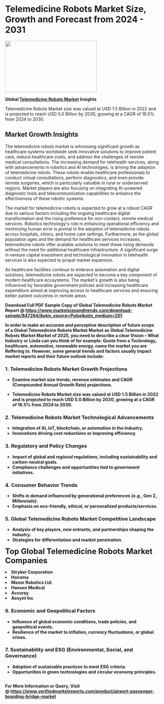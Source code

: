 <H1>Telemedicine Robots Market Size, Growth and Forecast from 2024 - 2031</H1><img class="aligncenter size-medium wp-image-584254" src="https://thirdeyenews.in/wp-content/uploads/2024/09/Global-Market-Research-300x168.jpeg" alt="" width="300" height="168" /><p><strong>Global&nbsp;<a href="https://www.marketsizeandtrends.com/download-sample/847264/&amp;utm_source=Pulse&amp;utm_medium=201">Telemedicine Robots Market</a> Insights</strong></p><p>Telemedicine Robots Market size was valued at USD 1.5 Billion in 2022 and is projected to reach USD 5.0 Billion by 2030, growing at a CAGR of 16.5% from 2024 to 2030.</p><p><h2>Market Growth Insights</h2> <p>The telemedicine robots market is witnessing significant growth as healthcare systems worldwide seek innovative solutions to improve patient care, reduce healthcare costs, and address the challenges of remote medical consultations. The increasing demand for telehealth services, along with advancements in robotics and AI technologies, is driving the adoption of telemedicine robots. These robots enable healthcare professionals to conduct virtual consultations, perform diagnostics, and even provide remote surgeries, which is particularly valuable in rural or underserved regions. Market players are also focusing on integrating AI-powered diagnostic tools and telecommunication capabilities to enhance the effectiveness of these robotic systems.</p> <p><strong></strong></p> <p>The market for telemedicine robots is expected to grow at a robust CAGR due to various factors including the ongoing healthcare digital transformation and the rising preference for non-contact, remote medical services. Robotics technology's role in enhancing operational efficiency and minimizing human error is pivotal in the adoption of telemedicine robots across hospitals, clinics, and home care settings. Furthermore, as the global population ages and the demand for healthcare services increases, telemedicine robots offer scalable solutions to meet these rising demands without the need for additional healthcare infrastructure. A significant surge in venture capital investment and technological innovation in telehealth services is also expected to propel market expansion.</p> <p>As healthcare facilities continue to embrace automation and digital solutions, telemedicine robots are expected to become a key component of modern healthcare ecosystems. The market's growth is also being influenced by favorable government policies and increasing healthcare expenditure aimed at improving access to healthcare services and ensuring better patient outcomes in remote areas.</p> <p><strong></p><p><span class=""><strong>Download Full PDF Sample Copy of Global Telemedicine Robots Market Report</strong> @ <a href="https://www.marketsizeandtrends.com/download-sample/847264/&amp;utm_source=Pulse&amp;utm_medium=201" target="_blank">https://www.marketsizeandtrends.com/download-sample/847264/&amp;utm_source=Pulse&amp;utm_medium=201</a></span></p><p>In order to make an accurate and perceptive description of future scope of a Global&nbsp;Telemedicine Robots Market Market as Global&nbsp;Telemedicine Robots Market Market of 2025, you need to describe a clear Vision &ndash; What Industry or Linda can you think of for example: Quote from a Technology, healthcare, automotive, renewable energy, name the market you are Reffering to. However, some general trends and factors usually impact market reports and their future outlook include:</p><h3>1.&nbsp;<strong>Telemedicine Robots Market Growth Projections</strong></h3><ul><li>Examine market size trends, revenue estimates and CAGR (Compounded Annual Growth Rate) projections.</li><li><p>Telemedicine Robots Market size was valued at USD 1.5 Billion in 2022 and is projected to reach USD 5.0 Billion by 2030, growing at a CAGR of 16.5% from 2024 to 2030.</p></li></ul><h3>2.&nbsp;<strong>Telemedicine Robots Market Technological Advancements</strong></h3><ul><li>Integration of AI, IoT, blockchain, or automation in the industry.</li><li>Innovations driving cost reductions or improving efficiency.</li></ul><h3>3.&nbsp;<strong>Regulatory and Policy Changes</strong></h3><ul><li>Impact of global and regional regulations, including sustainability and carbon-neutral goals.</li><li>Compliance challenges and opportunities tied to government initiatives.</li></ul><h3>4.&nbsp;<strong>Consumer Behavior Trends</strong></h3><ul><li>Shifts in demand influenced by generational preferences (e.g., Gen Z, Millennials).</li><li>Emphasis on eco-friendly, ethical, or personalized products/services.</li></ul><h3>5.&nbsp;<strong>Global Telemedicine Robots Market Competitive Landscape</strong></h3><ul><li>Analysis of key players, new entrants, and partnerships shaping the industry.</li><li>Strategies for differentiation and market penetration.</li></ul><p data-pm-slice="1 1 []"><span style="color: inherit; font-family: inherit; font-size: 25px;">Top Global Telemedicine Robots Market Companies</span></p><div class="" data-test-id=""><p><li>Stryker Corporation</li><li> Hocoma</li><li> Mazor Robotics Ltd.</li><li> Hansen Medical</li><li> Accuray</li><li> Aesynt Inc</li></p></div><h3>6.&nbsp;<strong>Economic and Geopolitical Factors</strong></h3><ul><li>Influence of global economic conditions, trade policies, and geopolitical events.</li><li>Resilience of the market to inflation, currency fluctuations, or global crises.</li></ul><h3>7.&nbsp;<strong>Sustainability and ESG (Environmental, Social, and Governance)</strong></h3><ul><li>Adoption of sustainable practices to meet ESG criteria.</li><li>Opportunities in green technologies and circular economy principles.</li></ul><h2><strong style="font-size: 14px;">For More Information or Query, Visit @&nbsp;</strong><a style="background-color: #ffffff; font-size: 14px;" href="https://www.marketsizeandtrends.com/report/telemedicine-robots-market/" target="_blank">https://www.verifiedmarketreports.com/product/airport-passenger-boarding-bridge-market</a></h2>